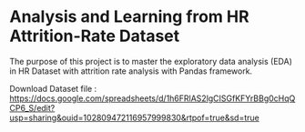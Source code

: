 # Analysis and Learning from HR Attrition-Rate Dataset
The purpose of this project is to master the exploratory data analysis (EDA) in HR Dataset with attrition rate analysis with Pandas framework.

Download Dataset file : https://docs.google.com/spreadsheets/d/1h6FRlAS2lgCISGfKFYrBBg0cHqQCP6_S/edit?usp=sharing&ouid=102809472116957999830&rtpof=true&sd=true


